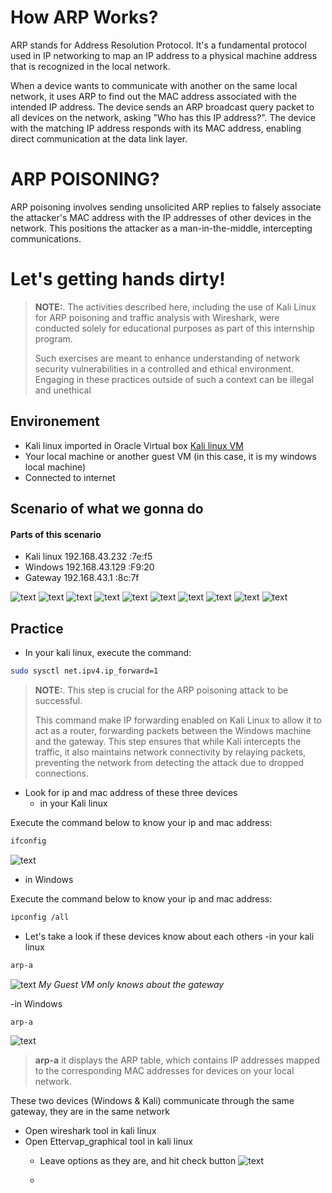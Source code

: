 # How ARP Works?
ARP stands for Address Resolution Protocol. It's a fundamental protocol used in IP networking to map an IP address to a physical machine address that is recognized in the local network.

When a device wants to communicate with another on the same local network, it uses ARP to find out the MAC address associated with the intended IP address. The device sends an ARP broadcast query packet to all devices on the network, asking "Who has this IP address?". The device with the matching IP address responds with its MAC address, enabling direct communication at the data link layer.

# ARP POISONING?

ARP poisoning involves sending unsolicited ARP replies to falsely associate the attacker's MAC address with the IP addresses of other devices in the network. This positions the attacker as a man-in-the-middle, intercepting communications.

# Let's getting hands dirty!
> **NOTE:**.
>The activities described here, including the use of Kali Linux for ARP poisoning and traffic analysis with Wireshark, were conducted solely for educational purposes as part of this internship program.
> 
> Such exercises are meant to enhance understanding of network security vulnerabilities in a controlled and ethical environment. Engaging in these practices outside of such a context can be illegal and unethical

## Environement
- Kali linux imported in Oracle Virtual box [Kali linux VM](https://www.kali.org/get-kali/#kali-virtual-machines)
- Your local machine or another guest VM (in this case, it is my windows local machine)
- Connected to internet
## Scenario of what we gonna do
#### Parts of this scenario
- Kali linux 192.168.43.232  :7e:f5
- Windows    192.168.43.129  :F9:20
- Gateway    192.168.43.1    :8c:7f

![text](screenshots/1.png)
![text](screenshots/2.png)
![text](screenshots/3.png)
![text](screenshots/4.png)
![text](screenshots/5.png)
![text](screenshots/6.png)
![text](screenshots/7.png)
![text](screenshots/8.png)
![text](screenshots/9.png)
![text](screenshots/10.png)

## Practice
- In your kali linux, execute the command: 
```bash 
sudo sysctl net.ipv4.ip_forward=1
```
> **NOTE:**.
>This step is crucial for the ARP poisoning attack to be successful.
>
> This command make IP forwarding enabled on Kali Linux to allow it to act as a router, forwarding packets between the Windows machine and the gateway. This step ensures that while Kali intercepts the traffic, it also maintains network connectivity by relaying packets, preventing the network from detecting the attack due to dropped connections.

- Look for ip and mac address of these three devices
  - in your Kali linux

Execute the command below to know your ip and mac address:
```bash 
ifconfig
```
![text](screenshots/ifconfig_kali.png)

  - in Windows

Execute the command below to know your ip and mac address:
```bash 
ipconfig /all
```
- Let's take a look if these devices know about each others
  -in your kali linux
```bash 
arp-a
```
![text](screenshots/arp_kali.png)
*My Guest VM only knows about the gateway*

-in Windows
```bash 
arp-a
```
![text](screenshots/arp_windows.png)

> **arp-a**
> it displays the ARP table, which contains IP addresses mapped to the corresponding MAC addresses for devices on your local network.

These two devices (Windows & Kali) communicate through the same gateway, they are in the same network
- Open wireshark tool in kali linux
- Open Ettervap_graphical tool in kali linux
  - Leave options as they are, and hit check button
    ![text](screenshots/ethercap_homescreen.png)

  - 
